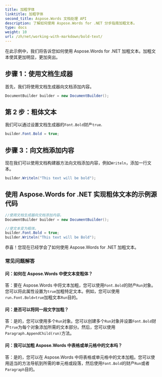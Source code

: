 ```yaml
---
title: 加粗字体
linktitle: 加粗字体
second_title: Aspose.Words 文档处理 API
description: 了解如何使用 Aspose.Words for .NET 分步指南加粗文本。
type: docs
weight: 10
url: /zh/net/working-with-markdown/bold-text/
---
```


在此示例中，我们将告诉您如何使用 Aspose.Words for .NET 加粗文本。加粗文本使其更加明显，更加突出。

## 步骤 1：使用文档生成器

首先，我们将使用文档生成器向文档添加内容。

```csharp
DocumentBuilder builder = new DocumentBuilder();
```

## 第 2 步：粗体文本

我们可以通过设置文档生成器的`Font.Bold`财产`true`.

```csharp
builder.Font.Bold = true;
```

## 步骤 3：向文档添加内容

现在我们可以使用文档构建器方法向文档添加内容，例如`Writeln`，添加一行文本。

```csharp
builder.Writeln("This text will be bold");
```

## 使用 Aspose.Words for .NET 实现粗体文本的示例源代码


```csharp
//使用文档生成器向文档添加内容。
DocumentBuilder builder = new DocumentBuilder();

//使文本变为粗体。
builder.Font.Bold = true;
builder.Writeln("This text will be Bold");  
```

恭喜！您现在已经学会了如何使用 Aspose.Words for .NET 加粗文本。


### 常见问题解答

#### 问：如何在 Aspose.Words 中使文本变粗体？

答：要在 Aspose.Words 中将文本加粗，您可以使用`Font.Bold`的财产`Run`对象。您可以将此属性设置为`true`加粗特定文本。例如，您可以使用`run.Font.Bold=true`加粗文本`Run`目的。

#### 问：是否可以将同一段文字加粗？

答：是的，您可以使用多个`Run`对象。您可以创建多个`Run`对象并设置`Font.Bold`财产`true`为每个对象添加所需的文本部分。然后，您可以使用`Paragraph.AppendChild(run)`方法。

#### 问：我可以加粗 Aspose.Words 中表格或单元格中的文本吗？

答：是的，您可以在 Aspose.Words 中将表格或单元格中的文本加粗。您可以使用适当的方法导航到所需的单元格或段落，然后使用`Font.Bold`的财产`Run`或者`Paragraph`目的。